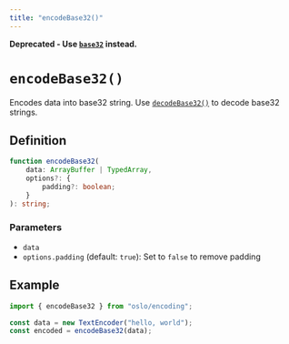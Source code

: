 ```yaml
---
title: "encodeBase32()"
---
```


**Deprecated - Use [`base32`](/encoding/base32) instead.**

# `encodeBase32()`

Encodes data into base32 string. Use [`decodeBase32()`](/reference/encoding/decodeBase32) to decode base32 strings.

## Definition

```ts
function encodeBase32(
	data: ArrayBuffer | TypedArray,
	options?: {
		padding?: boolean;
	}
): string;
```

### Parameters

- `data`
- `options.padding` (default: `true`): Set to `false` to remove padding

## Example

```ts
import { encodeBase32 } from "oslo/encoding";

const data = new TextEncoder("hello, world");
const encoded = encodeBase32(data);
```

